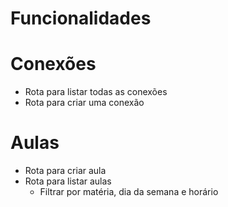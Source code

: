 # Funcionalidades

# Conexões

- Rota para listar todas as conexões
- Rota para criar uma conexão

# Aulas

- Rota para criar aula
- Rota para listar aulas
    - Filtrar por matéria, dia da semana e horário 